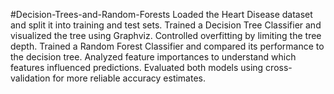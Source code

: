 #Decision-Trees-and-Random-Forests
Loaded the Heart Disease dataset and split it into training and test sets.
Trained a Decision Tree Classifier and visualized the tree using Graphviz.
Controlled overfitting by limiting the tree depth.
Trained a Random Forest Classifier and compared its performance to the decision tree.
Analyzed feature importances to understand which features influenced predictions.
Evaluated both models using cross-validation for more reliable accuracy estimates.
